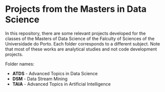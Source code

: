 # Projects from the Masters in Data Science

In this repository, there are some relevant projects developed for the classes of the Masters of Data Science of the Falculty of Sciences of the Universidade do Porto. 
Each folder corresponds to a different subject. Note that most of these works are analytical studies and not code development projects. 

Folder names:

* **ATDS** - Advanced Topics in Data Science
* **DSM** - Data Stream Mining
* **TAIA** - Advanced Topics in Artificial Intelligence
